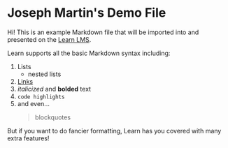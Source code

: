 # Joseph Martin's Demo File

Hi! This is an example Markdown file that will be imported into and presented on the [Learn LMS](https://learn-2.galvanize.com/). 

Learn supports all the basic Markdown syntax including:
1. Lists
    - nested lists
2. [Links](#)
3. _italicized_ and **bolded** text
4. `code highlights`
5. and even...
    > blockquotes

But if you want to do fancier formatting, Learn has you covered with many extra features!
